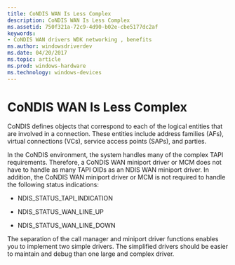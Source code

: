 ```yaml
---
title: CoNDIS WAN Is Less Complex
description: CoNDIS WAN Is Less Complex
ms.assetid: 750f321a-72c9-4d90-b02e-cbe5177dc2af
keywords:
- CoNDIS WAN drivers WDK networking , benefits
ms.author: windowsdriverdev
ms.date: 04/20/2017
ms.topic: article
ms.prod: windows-hardware
ms.technology: windows-devices
---
```


# CoNDIS WAN Is Less Complex





CoNDIS defines objects that correspond to each of the logical entities that are involved in a connection. These entities include address families (AFs), virtual connections (VCs), service access points (SAPs), and parties.

In the CoNDIS environment, the system handles many of the complex TAPI requirements. Therefore, a CoNDIS WAN miniport driver or MCM does not have to handle as many TAPI OIDs as an NDIS WAN miniport driver. In addition, the CoNDIS WAN miniport driver or MCM is not required to handle the following status indications:

-   NDIS\_STATUS\_TAPI\_INDICATION

-   NDIS\_STATUS\_WAN\_LINE\_UP

-   NDIS\_STATUS\_WAN\_LINE\_DOWN

The separation of the call manager and miniport driver functions enables you to implement two simple drivers. The simplified drivers should be easier to maintain and debug than one large and complex driver.

 

 





